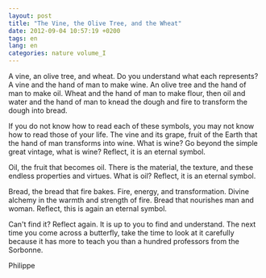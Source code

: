 ```yaml
---
layout: post
title: "The Vine, the Olive Tree, and the Wheat"
date: 2012-09-04 10:57:19 +0200
tags: en
lang: en
categories: nature volume_I
---
```

A vine, an olive tree, and wheat. Do you understand what each represents? A vine and the hand of man to make wine. An olive tree and the hand of man to make oil. Wheat and the hand of man to make flour, then oil and water and the hand of man to knead the dough and fire to transform the dough into bread.

If you do not know how to read each of these symbols, you may not know how to read those of your life.
The vine and its grape, fruit of the Earth that the hand of man transforms into wine. What is wine? Go beyond the simple great vintage, what is wine? Reflect, it is an eternal symbol.

Oil, the fruit that becomes oil. There is the material, the texture, and these endless properties and virtues. What is oil? Reflect, it is an eternal symbol.

Bread, the bread that fire bakes. Fire, energy, and transformation. Divine alchemy in the warmth and strength of fire. Bread that nourishes man and woman. Reflect, this is again an eternal symbol.

Can't find it? Reflect again. It is up to you to find and understand. The next time you come across a butterfly, take the time to look at it carefully because it has more to teach you than a hundred professors from the Sorbonne.

Philippe

<!--
This work is licensed under a Creative Commons Attribution-NonCommercial 4.0 International License.
-->